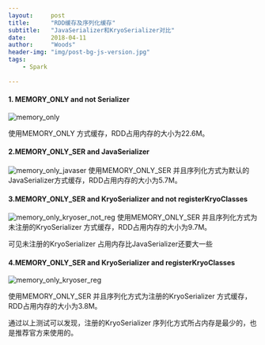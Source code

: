 ```yaml
---
layout:     post
title:      "RDD缓存及序列化缓存"
subtitle:   "JavaSerializer和KryoSerializer对比"
date:       2018-04-11
author:     "Woods"
header-img: "img/post-bg-js-version.jpg"
tags:
    - Spark
    
---
```


#### 1. MEMORY_ONLY and not Serializer
![memory_only](https://wsjwoods.github.io/img/in-post/memory_only.png)

使用MEMORY_ONLY 方式缓存，RDD占用内存的大小为22.6M。

#### 2.MEMORY_ONLY_SER and JavaSerializer
![memory_only_javaser](https://wsjwoods.github.io/img/in-post/memory_only_javaser.png)
使用MEMORY_ONLY_SER 并且序列化方式为默认的JavaSerializer方式缓存，RDD占用内存的大小为5.7M。

#### 3.MEMORY_ONLY_SER and KryoSerializer and not registerKryoClasses
![memory_only_kryoser_not_reg](https://wsjwoods.github.io/img/in-post/memory_only_kryoser_not_reg.png)
使用MEMORY_ONLY_SER 并且序列化方式为未注册的KryoSerializer 方式缓存，RDD占用内存的大小为9.7M。

可见未注册的KryoSerializer 占用内存比JavaSerializer还要大一些

#### 4.MEMORY_ONLY_SER and KryoSerializer and registerKryoClasses
![memory_only_kryoser_reg](https://wsjwoods.github.io/img/in-post/memory_only_kryoser_reg.png)

使用MEMORY_ONLY_SER 并且序列化方式为注册的KryoSerializer 方式缓存，RDD占用内存的大小为3.8M。

通过以上测试可以发现，注册的KryoSerializer 序列化方式所占内存是最少的，也是推荐官方来使用的。










